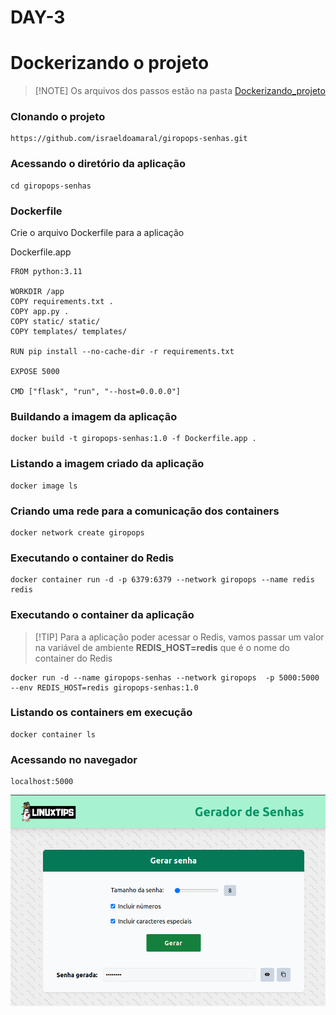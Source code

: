 # DAY-3

# Dockerizando o projeto

> [!NOTE] Os arquivos dos passos estão na pasta [Dockerizando_projeto](Dockerizando_projeto)


### Clonando o projeto
```
https://github.com/israeldoamaral/giropops-senhas.git
```

### Acessando o diretório da aplicação
```
cd giropops-senhas
```

### Dockerfile
Crie o arquivo Dockerfile para a aplicação

Dockerfile.app
```
FROM python:3.11

WORKDIR /app
COPY requirements.txt .
COPY app.py .
COPY static/ static/
COPY templates/ templates/

RUN pip install --no-cache-dir -r requirements.txt

EXPOSE 5000

CMD ["flask", "run", "--host=0.0.0.0"]
```

### Buildando a imagem da aplicação
```
docker build -t giropops-senhas:1.0 -f Dockerfile.app .
```

### Listando a imagem criado da aplicação
```
docker image ls
```

### Criando uma rede para a comunicação dos containers
```
docker network create giropops
```

### Executando o container do Redis
```
docker container run -d -p 6379:6379 --network giropops --name redis redis
```

### Executando o container da aplicação
> [!TIP] Para a aplicação poder acessar o Redis, vamos passar um valor na variável de ambiente **REDIS_HOST=redis** que é o nome do container do Redis
```
docker run -d --name giropops-senhas --network giropops  -p 5000:5000 --env REDIS_HOST=redis giropops-senhas:1.0
```

### Listando os containers em execução
```
docker container ls
```

### Acessando no navegador
```
localhost:5000
```
![print1](files/Dockerizando_projeto/prints/1.png)

